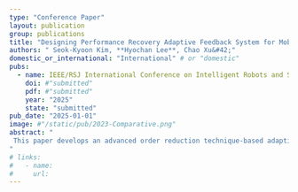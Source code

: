 ```yaml
---
type: "Conference Paper"
layout: publication
group: publications
title: "Designing Performance Recovery Adaptive Feedback System for Mobile Robot Trajectory Tracking Applications via Order ReductionTechnique*"
authors: " Seok-Kyoon Kim, **Hyochan Lee**, Chao Xu&#42;"
domestic_or_international: "International" # or "domestic"
pubs: 
  - name: IEEE/RSJ International Conference on Intelligent Robots and Systems (IROS)
    doi: #"submitted"
    pdf: #"submitted"
    year: "2025"
    state: "submitted"
pub_date: "2025-01-01"
image: #"/static/pub/2023-Comparative.png"
abstract: "
 This paper develops an advanced order reduction technique-based adaptive feedback system for two-wheeled mobile robot (TWMR) trajectory tracking applications, recovering the desired tracking performance in the presence of model-plant mismatches. There exists two major contributions: (a) a proportional-integral (PI)-type filter smoothing the position measurements of the TWMRs to secure a high-quality feedback loop without system model information through the order reduction (OR) technique and (b) the adaptive feedback system includes the PI-type filter to accomplish the trajectory tracking mission of TWMRs with the guarantee of the performance recovery property through the OR technique. MATLAB/Simulink emulates the designed adaptive feedback system to highlight the practical advantages of the proposed technique.
"
# links:
#   - name: 
#     url: 
---
```

